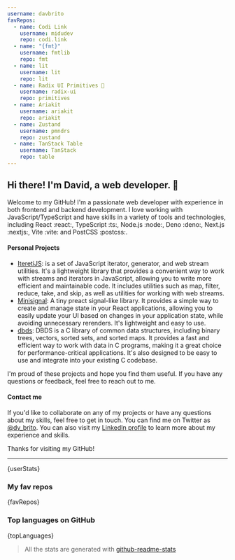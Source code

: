 ```yaml
---
username: davbrito
favRepos:
  - name: Codi Link
    username: midudev
    repo: codi.link
  - name: "{fmt}"
    username: fmtlib
    repo: fmt
  - name: lit
    username: lit
    repo: lit
  - name: Radix UI Primitives 💖
    username: radix-ui
    repo: primitives
  - name: Ariakit
    username: ariakit
    repo: ariakit
  - name: Zustand
    username: pmndrs
    repo: zustand
  - name: TanStack Table
    username: TanStack
    repo: table
---
```


<!--
**davbrito/davbrito** is a ✨ _special_ ✨ repository because its \`README.md\` (this file) appears on your GitHub profile.

Here are some ideas to get you started:

- 🔭 I’m currently working on ...
- 🌱 I’m currently learning ...
- 👯 I’m looking to collaborate on ...
- 🤔 I’m looking for help with ...
- 💬 Ask me about ...
- 📫 How to reach me: ...
- 😄 Pronouns: ...
- ⚡ Fun fact: ...
-->

## Hi there! I'm David, a web developer. 👋

Welcome to my GitHub! I'm a passionate web developer with experience in both frontend and backend development. I love working with JavaScript/TypeScript and have skills in a variety of tools and technologies, including React :react:, TypeScript :ts:, Node.js :node:, Deno :deno:, Next.js :nextjs:, Vite :vite: and PostCSS :postcss:.

#### Personal Projects

- [IteretiJS](https://github.com/davbrito/iteretijs): is a set of JavaScript iterator, generator, and web stream utilities. It's a lightweight library that provides a convenient way to work with streams and iterators in JavaScript, allowing you to write more efficient and maintainable code. It includes utilities such as map, filter, reduce, take, and skip, as well as utilities for working with web streams.
- [Minisignal](https://github.com/davbrito/minisignal): A tiny preact signal-like library. It provides a simple way to create and manage state in your React applications, allowing you to easily update your UI based on changes in your application state, while avoiding unnecessary rerenders. It's lightweight and easy to use.
- [dbds](https://github.com/davbrito/dbds): DBDS is a C library of common data structures, including binary trees, vectors, sorted sets, and sorted maps. It provides a fast and efficient way to work with data in C programs, making it a great choice for performance-critical applications. It's also designed to be easy to use and integrate into your existing C codebase.

I'm proud of these projects and hope you find them useful. If you have any questions or feedback, feel free to reach out to me.

#### Contact me

If you'd like to collaborate on any of my projects or have any questions about my skills, feel free to get in touch. You can find me on Twitter as [@dv_brito](https://twitter.com/dv_brito). You can also visit my [LinkedIn profile](https://www.linkedin.com/in/dv-brito/) to learn more about my experience and skills.

Thanks for visiting my GitHub!

---

{userStats}

### My fav repos

{favRepos}

### Top languages on GitHub

{topLanguages}

> All the stats are generated with
> [github-readme-stats](https://github.com/anuraghazra/github-readme-stats)
